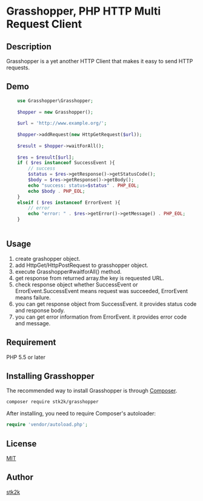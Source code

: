 Grasshopper, PHP HTTP Multi Request Client
=======================

## Description

Grasshopper is a yet another HTTP Client that makes it easy to send HTTP
requests.


## Demo

```php
    use Grasshopper\Grasshopper;
 
    $hopper = new Grasshopper();
 
    $url = 'http://www.example.org/';
 
    $hopper->addRequest(new HttpGetRequest($url));
 
    $result = $hopper->waitForAll();
 
    $res = $result[$url];
    if ( $res instanceof SuccessEvent ){
        // success
        $status = $res->getResponse()->getStatusCode();
        $body = $res->getResponse()->getBody();
        echo "success: status=$status" . PHP_EOL;
        echo $body . PHP_EOL;
    }
    elseif ( $res instanceof ErrorEvent ){
        // error
        echo "error: " . $res->getError()->getMessage() . PHP_EOL;
    }
 
```

## Usage

1. create grashopper object.
2. add HttpGet/HttpPostRequest to grasshopper object.
3. execute Grasshopper#waitforAll() method.
4. get response from returned array.the key is requested URL.
5. check response object whether SuccessEvent or ErrorEvent.SuccessEvent means request was succeeded, ErrorEvent means failure.
6. you can get response object from SuccessEvent. it provides status code and response body.
7. you can get error information from ErrorEvent. it provides error code and message.

## Requirement

PHP 5.5 or later

## Installing Grasshopper

The recommended way to install Grasshopper is through
[Composer](http://getcomposer.org).

```bash
composer require stk2k/grasshopper
```

After installing, you need to require Composer's autoloader:

```php
require 'vendor/autoload.php';
```

## License
[MIT](https://github.com/stk2k/eventstream/blob/master/LICENSE)

## Author

[stk2k](https://github.com/stk2k)